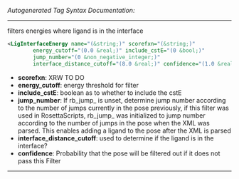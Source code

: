 _Autogenerated Tag Syntax Documentation:_

---
filters energies where ligand is in the interface

```xml
<LigInterfaceEnergy name="(&string;)" scorefxn="(&string;)"
        energy_cutoff="(0.0 &real;)" include_cstE="(0 &bool;)"
        jump_number="(0 &non_negative_integer;)"
        interface_distance_cutoff="(8.0 &real;)" confidence="(1.0 &real;)" />
```

-   **scorefxn**: XRW TO DO
-   **energy_cutoff**: energy threshold for filter
-   **include_cstE**: boolean as to whether to include the cstE
-   **jump_number**: If rb_jump_ is unset, determine jump number according to the number of jumps currently in the pose previously, if this filter was used in RosettaScripts, rb_jump_ was initialized to jump number according to the number of jumps in the pose when the XML was parsed. This enables adding a ligand to the pose after the XML is parsed
-   **interface_distance_cutoff**: used to determine if the ligand is in the interface?
-   **confidence**: Probability that the pose will be filtered out if it does not pass this Filter

---
